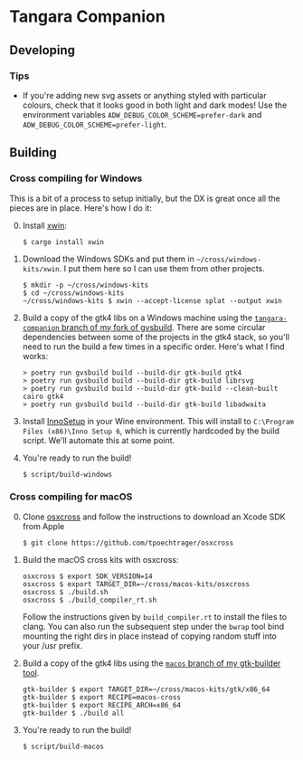 # Tangara Companion

## Developing

### Tips

* If you're adding new svg assets or anything styled with particular colours, check that it looks good in both light and dark modes! Use the environment variables `ADW_DEBUG_COLOR_SCHEME=prefer-dark` and `ADW_DEBUG_COLOR_SCHEME=prefer-light`.

## Building

### Cross compiling for Windows

This is a bit of a process to setup initially, but the DX is great once all the pieces are in place. Here's how I do it:

0. Install [xwin](https://jake-shadle.github.io/xwin/):

    ```sh-session
    $ cargo install xwin
    ```

0. Download the Windows SDKs and put them in `~/cross/windows-kits/xwin`. I put them here so I can use them from other projects.

    ```sh-session
    $ mkdir -p ~/cross/windows-kits
    $ cd ~/cross/windows-kits
    ~/cross/windows-kits $ xwin --accept-license splat --output xwin
    ```

0. Build a copy of the gtk4 libs on a Windows machine using the [`tangara-companion` branch of my fork of gvsbuild](https://github.com/haileys/gvsbuild/tree/tangara-companion). There are some circular dependencies between some of the projects in the gtk4 stack, so you'll need to run the build a few times in a specific order. Here's what I find works:

    ```sh-session
    > poetry run gvsbuild build --build-dir gtk-build gtk4
    > poetry run gvsbuild build --build-dir gtk-build librsvg
    > poetry run gvsbuild build --build-dir gtk-build --clean-built cairo gtk4
    > poetry run gvsbuild build --build-dir gtk-build libadwaita
    ```

0. Install [InnoSetup](https://jrsoftware.org/isdl.php) in your Wine environment. This will install to `C:\Program Files (x86)\Inno Setup 6`, which is currently hardcoded by the build script. We'll automate this at some point.

0. You're ready to run the build!

    ```sh-session
    $ script/build-windows
    ```

### Cross compiling for macOS

0. Clone [osxcross](https://github.com/tpoechtrager/osxcross) and follow the instructions to download an Xcode SDK from Apple

    ```sh-session
    $ git clone https://github.com/tpoechtrager/osxcross
    ```

0. Build the macOS cross kits with osxcross:

    ```sh-session
    osxcross $ export SDK_VERSION=14
    osxcross $ export TARGET_DIR=~/cross/macos-kits/osxcross
    osxcross $ ./build.sh
    osxcross $ ./build_compiler_rt.sh
    ```

   Follow the instructions given by `build_compiler.rt` to install the files to clang. You can also run the subsequent step under the `bwrap` tool bind mounting the right dirs in place instead of copying random stuff into your /usr prefix.

0. Build a copy of the gtk4 libs using the [`macos` branch of my gtk-builder tool](https://github.com/haileys/gtk-builder/tree/macos).

    ```sh-session
    gtk-builder $ export TARGET_DIR=~/cross/macos-kits/gtk/x86_64
    gtk-builder $ export RECIPE=macos-cross
    gtk-builder $ export RECIPE_ARCH=x86_64
    gtk-builder $ ./build all
    ```

0. You're ready to run the build!

    ```sh-session
    $ script/build-macos
    ```

